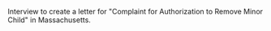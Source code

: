 Interview to create a letter for "Complaint for Authorization 
to Remove Minor Child" in Massachusetts.